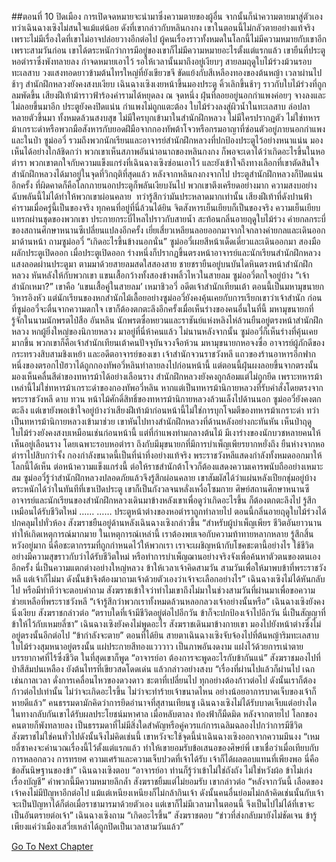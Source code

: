 ##ตอนที่ 10 ปิดเมือง
การเปิดจดหมายจะนำมาซึ่งความตายของผู้อื่น จากนั้นก็นำความตายมาสู่ตัวเอง ทว่าเฉินฉางเซิงไม่สนใจแม้แต่น้อย
ดังที่เขากล่าวกับหลินกงกง เขาในตอนนี้ไม่กลัวตายอย่างแท้จริง เพราะไม่มีเรื่องใดที่เขาไม่อาจปล่อยวางอีกต่อไป
ผู้คนเรื่องราวทั้งหมดในโลกนี้ไม่มีความหมายกับเขาอีก เพราะสามวันก่อน เขาได้ตระหนักว่าการมีอยู่ของเขาก็ไม่มีความหมายอะไรตั้งแต่แรกแล้ว
เขายืนที่ประตูหอตำราซึ่งพังทลายลง กำจดหมายเอาไว้ รอให้เวลานั้นมาถึงอยู่เงียบๆ
สายลมฤดูใบไม้ร่วงม้วนรอบทะเลสาบ วงแสงทอดยาวข้ามต้นไทรใหญ่ที่ยังเขียวขจี ขัดแย้งกับสีเหลืองทองของต้นหญ้า
เวลาผ่านไปช้าๆ สำนักฝึกหลวงยังคงสงบเงียบ
เฉินฉางเซิงเงยหน้าขึ้นมองประตู คิ้วเลิกขึ้นช้าๆ ราวกับใบไม้ร่วงที่ถูกลมพัดขึ้น
เสียงฝีเท้าม้าราวฟ้าร้องคำรามได้หยุดลง ณ จุดหนึ่ง ฝุ่นที่ลอยอยู่นอกกำแพงค่อยๆ จางลงและไม่ลอยขึ้นมาอีก
ประตูยังคงปิดแน่น กำแพงไม่ถูกแตะต้อง ใบไม้ร่วงลงสู่ผิวน้ำในทะเลสาบ ล่อปลาหลายตัวขึ้นมา
ทั้งหมดล้วนสงบสุข ไม่มีใครบุกเข้ามาในสำนักฝึกหลวง
ไม่มีใครปรากฏตัว ไม่ใช่ทหารม้าเกราะดำหรือพวกมือสังหารกับยอดฝีมือจากกองทัพต้าโจวหรือกรมอาญาที่ซ่อนตัวอยู่ภายนอกกำแพงและในป่า
ซูม่ออวี๋ รวมถึงพวกนักเรียนและอาจารย์สำนักฝึกหลวงที่ปกป้องประตูไว้อย่างหนาแน่น มองเห็นได้อย่างใกล้ชิดกว่า
พวกเขาเห็นสภาพอันน่าอนาถของหลินกงกง ก็พอจะเดาได้ว่าเกิดอะไรขึ้นในหอตำรา พวกเขาตกใจกับความแข็งแกร่งที่เฉินฉางเซิงซ่อนเอาไว้ และยังเข้าใจถึงทางเลือกที่เขาตัดสินใจ
สำนักฝึกหลวงได้มาอยู่ในจุดที่วิกฤติที่สุดแล้ว
หลังจากหลินกงกงจากไป ประตูสำนักฝึกหลวงก็ปิดแน่นอีกครั้ง ที่ผิดคาดก็คือโลกภายนอกประตูก็พลันเงียบงันไป
พวกเขาตึงเครียดอย่างมาก ความสงบอย่างฉับพลันนี้ไม่ได้ทำให้พวกเขาผ่อนคลาย  ทว่ารู้สึกว่ามันประหลาดมากเท่านั้น
เสียงฝีเท้าที่ดังปานฟ้าคำรามเมื่อครู่นี้เป็นของจริง ทุกคนที่อยู่ที่นี่ล้วนได้ยิน
จิตสังหารเย็นเยียบก็เป็นของจริง ความเย็นเยียบแทรกผ่านชุดของพวกเขา
ประกายกระบี่ไหลไปราวกับสายน้ำ สะท้อนกลิ่นอายฤดูใบไม้ร่วง
ค่ายกลกระบี่ของสถานศึกษาหนานซีเปลี่ยนแปลงอีกครั้ง เยี่ยเสี่ยวเหลียนลอยออกมาจากใจกลางค่ายกลและเดินออกมาด้านหน้า ถามซูม่ออวี๋ “เกิดอะไรขึ้นข้างนอกนั่น”
ซูม่ออวี๋เผยสีหน้าเด็ดเดี่ยวและเดินออกมา สองมือผลักประตูเปิดออก
เมื่อประตูเปิดออก ร่างหนึ่งก็ปรากฏขึ้นตรงหน้าอาจารย์และนักเรียนสำนักฝึกหลวง
แสงลอดผ่านประตูมา ตามมาด้วยสายลมสดใสสองสาย
ชายชรายืนอยู่บนบันไดหินตรงหน้าสำนักฝึกหลวง หันหลังให้กับพวกเขา แขนเสื้อกว้างทั้งสองข้างพลิ้วไหวในสายลม
ซูม่ออวี๋ตกใจอยู่บ้าง “เจ้าสำนักเหมา?”
เขาคือ ‘แขนเสื้อคู่ในสายลม’ เหมาชิวอวี่ อดีตเจ้าสำนักเทียนเต้า ตอนนี้เป็นมหามุขนายกวิหารอิงหัว แต่นักเรียนของหกสำนักไม้เลื้อยอย่างซูม่ออวี่ยังคงคุ้นเคยกับการเรียกเขาว่าเจ้าสำนัก
ก่อนที่ซูม่ออวี๋จะตื่นจากความตกใจ เขาก็ต้องตกตะลึงอีกครั้งเมื่อเห็นร่างของคนอื่นในที่นี้
มหามุขนายกที่รู้จักในนามนักพรตไป๋สือ อันหลิน นักพรตซื่อหยวนและราชันย์แห่งหลิงไห่ล้วนยืนอยู่ตรงหน้าสำนักฝึกหลวง
หกผู้ยิ่งใหญ่ของนิกายหลวง มาอยู่ที่นี่ห้าคนแล้ว
ไม่นานหลังจากนั้น ซูม่ออวี๋ก็เห็นร่างที่คุ้นเคยมากขึ้น
พวกเขาก็คือเจ้าสำนักเทียนเต้าคนปัจจุบันจวงจือห้วน มหามุขนายกหอจงซื่อ อาจารย์ผู้ภักดีของกระทรวงสิบสามชิงเหย้า และอดีตอาจารย์ของเขา เจ้าสำนักจวนราชวังหลี
แถวของร้านอาหารอีกฟากหนึ่งของตรอกไป๋ฮวาได้ถูกกองทัพอวี่หลินทำลายลงไปก่อนหน้านี้ แต่ตอนนี้ฝุ่นผงลอยขึ้นจากตรงนั้น มองเห็นคลื่นสีดำของทหารม้าได้อย่างเลือนราง
สำนักฝึกหลวงยังคงถูกล้อมแต่ไม่ถูกยึด
เพราะทหารม้าเหล่านี้ไม่ใช่ทหารม้าเกราะดำของกองทัพอวี่หลิน หากแต่เป็นทหารม้านิกายหลวงที่รับคำสั่งโดยตรงจากพระราชวังหลี
ดาบ ทวน หน้าไม้ศักดิ์สิทธิ์ของทหารม้านิกายหลวงล้วนเล็งไปด้านนอก
ซูม่ออวี๋ยังคงตกตะลึง แต่เขายังพอเข้าใจอยู่บ้างว่าเสียงฝีเท้าม้าก่อนหน้านี้ไม่ใช่การบุกโจมตีของทหารม้าเกราะดำ ทว่าเป็นทหารม้านิกายหลวงเข้ามาช่วย
เขาหันไปทางสำนักฝึกหลวงที่ด้านหลังอย่างกะทันหัน เห็นป่าฤดูใบไม้ร่วงยังคงสงบเหมือนเช่นก่อนหน้านี้ แต่ที่กำแพงท่ามกลางต้นไม้ มีเงาร่างของนักบวชหลายคนให้เห็นอยู่เลือนราง
โดยเฉพาะรอบหอตำรา ถึงกับมีมุขนายกที่มีการบำเพ็ญเพียรยากหยั่งถึง ยืนห่างจากหอตำราไปสิบกว่าจั้ง
กองกำลังขนาดนี้เป็นที่น่าทึ่งอย่างแท้จริง
พระราชวังหลีแสดงกำลังทั้งหมดออกมาให้โลกนี้ได้เห็น
ต่อหน้าความแข็งแกร่งนี้ ต่อให้ราชสำนักต้าโจวก็ต้องแสดงความเคารพนับถืออย่างเหมาะสม
ซูม่ออวี๋รู้ว่าสำนักฝึกหลวงปลอดภัยแล้วจึงรู้สึกผ่อนคลาย เขาสัมผัสได้ว่าแผ่นหลังเปียกชุ่มอยู่บ้าง ตระหนักได้ว่าในทันทีที่เขาเปิดประตู เขาก็เป็นกังวลจนหลั่งเหงื่อโซมกาย
ศิษย์สถานศึกษาหนานซี อาจารย์และนักเรียนของสำนักฝึกหลวงเดินมาข้างหลังเขาเพื่อดูว่าเกิดอะไรขึ้น ก็ต้องตกตะลึงไป รู้สึกเหมือนได้รับชีวิตใหม่
……
……
ประตูหน้าต่างของหอตำราถูกทำลายไป ตอนนี้กลิ่นอายฤดูใบไม้ร่วงได้ปกคลุมไปทั่วห้อง
สังฆราชยืนอยู่ด้านหลังเฉินฉางเซิงกล่าวขึ้น “สำหรับผู้บำเพ็ญเพียร ชีวิตอันยาวนานทำให้เกิดเหตุการณ์มากมาย ในเหตุการณ์เหล่านี้ เราต้องพบเจอกับความท้าทายหลากหลาย รู้สึกสิ้นหวังอยู่มาก นี่คือชะตากรรมที่ถูกกำหนดไว้ให้พวกเรา เราจะเผชิญหน้ากับโชคชะตานี้อย่างไร ใช้ชีวิตอย่างมีความสุขราวกับว่าได้รับชีวิตใหม่ หรือทำการบำเพ็ญฌานอย่างจริงจังเพื่อค้นหาตัวตนของตนเองอีกครั้ง นี่เป็นความแตกต่างอย่างใหญ่หลวง ข้าให้เวลาเจ้าคิดสามวัน สามวันเพื่อให้มาพบข้าที่พระราชวังหลี แต่เจ้าก็ไม่มา ดังนั้นข้าจึงต้องมาถามเจ้าด้วยตัวเองว่าเจ้าจะเลือกอย่างไร”
เฉินฉางเซิงไม่ได้หันกลับไป หรือมีท่าทีว่าจะตอบคำถาม
สังฆราชเข้าใจว่าทำไมเขาถึงไม่มาในช่วงสามวันที่ผ่านมาเพื่อขอความช่วยเหลือที่พระราชวังหลี “เจ้ารู้สึกว่าพวกเราทั้งหมดล้วนหลอกลวงเจ้าอย่างนั้นหรือ”
เฉินฉางเซิงยังคงนิ่งเงียบ
สังฆราชกล่าวต่อ “ตราบใดที่เจ้ามีชีวิตอยู่ต่อไปอีกวัน ข้าก็จะปกป้องเจ้าไปอีกวัน นี่เป็นสัญญาที่ข้าให้ไว้กับเหมยลี่ซา”
เฉินฉางเซิงยังคงไม่พูดอะไร
สังฆราชเดินมาข้างกายเขา มองไปยังหน้าต่างซึ่งไม่อยู่ตรงนั้นอีกต่อไป “ข้ากำลังจะตาย”
ตอนที่ได้ยิน สายตาเฉินฉางเซิงจับจ้องไปที่ต้นหญ้าริมทะเลสาบ ใบไม้ร่วงสุมหนาอยู่ตรงนั้น แผ่ประกายสีทองแวววาว เป็นภาพอันงดงาม แฝงไว้ด้วยการเน่าตาย บรรยากาศที่ไร้ซึ่งชีวิต
ในที่สุดเขาก็พูด
“อาจารย์อา ต้องการจะพูดอะไรกับข้ากันแน่”
สังฆราชมองไปที่ป่าสีส้มปนเหลือง ยังต้นไทรที่เขียวสดโดดเด่น แล้วกล่าวอย่างสงบ “เรื่องที่ผ่านไปแล้วก็ผ่านไป เฉกเช่นกาลเวลา ดั่งการเคลื่อนไหวของดวงดาว ชะตาที่เปลี่ยนไป ทุกอย่างต้องก้าวต่อไป ดังนั้นเราก็ต้องก้าวต่อไปเท่านั้น ไม่ว่าจะเกิดอะไรขึ้น ไม่ว่าจะทำร้ายเจ้าขนาดไหน อย่างน้อยอาการบาดเจ็บของเจ้าก็หายดีแล้ว”
คนธรรมดามักคิดว่าการยึดอำนาจที่สุสานเทียนซู เฉินฉางเซิงไม่ได้รับบาดเจ็บแต่อย่างใด ในทางกลับกันเขาได้รับผลประโยชน์มหาศาล
เมื่อหลับตาลง ท้องฟ้าก็มืดมิด หลังจากตายไป โลกของคนตายก็พังทลายลง เป็นธรรมดาที่ไม่มีสิ่งใดสำคัญหรือคู่ควรแก่การเฉลิมฉลองไปกว่าการมีชีวิต
สังฆราชไม่ใช่คนทั่วไปดังนั้นจึงไม่คิดเช่นนี้ เขาหวังจะใช้จุดนี้นำเฉินฉางเซิงออกจากความมึนงง “เหมยลี่ซาคงจะคำนวณเรื่องนี้ไว้ตั้งแต่แรกแล้ว ทำให้เขายอมรับข้อเสนอของศิษย์พี่ เขาเชื่อว่าเมื่อเทียบกับการหลอกลวง การทรยศ ความเศร้าและความเจ็บปวดที่เจ้าได้รับ เจ้าก็ได้ผลตอบแทนที่เพียงพอ นี่คือข้อสันนิษฐานของข้า”
เฉินฉางเซิงตอบ “อาจารย์อา ท่านก็รู้ว่าเข้าไม่ใช่ถังถัง ไม่ใช่หวังผ้อ ข้าไม่เก่งเรื่องบัญชี”
คำพวกนี้มีความหมายลึกล้ำ สังฆราชยิ้มแต่ไม่ยอมรับ เขากล่าวต่อ “หลังจากวันนี้ เลือดของเจ้าคงไม่มีปัญหาอีกต่อไป แม้แต่เหนียงเหนียงก็ไม่กล้ากินเจ้า ดังนั้นคนอื่นย่อมไม่กล้าคิดเช่นนั้นกับเจ้า จะเป็นปัญหาได้ก็ต่อเมื่อราชามารมาด้วยตัวเอง แต่เขาก็ไม่มีเวลามาในตอนนี้ จึงเป็นไปไม่ได้ที่เขาจะเป็นอันตรายต่อเจ้า”
เฉินฉางเซิงถาม “เกิดอะไรขึ้น”
สังฆราชตอบ “ข่าวที่ส่งกลับมายังไม่ชัดเจน ข้ารู้เพียงแค่ว่าเมืองเสวี่ยเหล่าได้ถูกปิดเป็นเวลาสามวันแล้ว”


[Go To Next Chapter]( ./683.md)